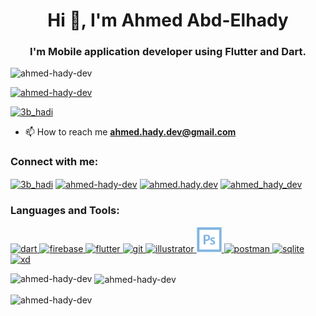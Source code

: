 <h1 align="center">Hi 👋, I'm Ahmed Abd-Elhady</h1>
<h3 align="center">I'm Mobile application developer using Flutter and Dart.</h3>

<p align="left"> <img src="https://komarev.com/ghpvc/?username=ahmed-hady-dev&label=Profile%20views&color=0e75b6&style=flat" alt="ahmed-hady-dev" /> </p>

<p align="left"> <a href="https://github.com/ryo-ma/github-profile-trophy"><img src="https://github-profile-trophy.vercel.app/?username=ahmed-hady-dev" alt="ahmed-hady-dev" /></a> </p>

<p align="left"> <a href="https://twitter.com/3b_hadi" target="blank"><img src="https://img.shields.io/twitter/follow/3b_hadi?logo=twitter&style=for-the-badge" alt="3b_hadi" /></a> </p>

- 📫 How to reach me **ahmed.hady.dev@gmail.com**

<h3 align="left">Connect with me:</h3>
<p align="left">
<a href="https://twitter.com/3b_hadi" target="blank"><img align="center" src="https://raw.githubusercontent.com/rahuldkjain/github-profile-readme-generator/master/src/images/icons/Social/twitter.svg" alt="3b_hadi" height="30" width="40" /></a>
<a href="https://linkedin.com/in/ahmed-hady-dev" target="blank"><img align="center" src="https://raw.githubusercontent.com/rahuldkjain/github-profile-readme-generator/master/src/images/icons/Social/linked-in-alt.svg" alt="ahmed-hady-dev" height="30" width="40" /></a>
<a href="https://fb.com/ahmed.hady.dev" target="blank"><img align="center" src="https://raw.githubusercontent.com/rahuldkjain/github-profile-readme-generator/master/src/images/icons/Social/facebook.svg" alt="ahmed.hady.dev" height="30" width="40" /></a>
<a href="https://www.behance.net/ahmed_hady_dev" target="blank"><img align="center" src="https://raw.githubusercontent.com/rahuldkjain/github-profile-readme-generator/master/src/images/icons/Social/behance.svg" alt="ahmed_hady_dev" height="30" width="40" /></a>
</p>

<h3 align="left">Languages and Tools:</h3>
<p align="left"> <a href="https://dart.dev" target="_blank" rel="noreferrer"> <img src="https://www.vectorlogo.zone/logos/dartlang/dartlang-icon.svg" alt="dart" width="40" height="40"/> </a> <a href="https://firebase.google.com/" target="_blank" rel="noreferrer"> <img src="https://www.vectorlogo.zone/logos/firebase/firebase-icon.svg" alt="firebase" width="40" height="40"/> </a> <a href="https://flutter.dev" target="_blank" rel="noreferrer"> <img src="https://www.vectorlogo.zone/logos/flutterio/flutterio-icon.svg" alt="flutter" width="40" height="40"/> </a> <a href="https://git-scm.com/" target="_blank" rel="noreferrer"> <img src="https://www.vectorlogo.zone/logos/git-scm/git-scm-icon.svg" alt="git" width="40" height="40"/> </a> <a href="https://www.adobe.com/in/products/illustrator.html" target="_blank" rel="noreferrer"> <img src="https://www.vectorlogo.zone/logos/adobe_illustrator/adobe_illustrator-icon.svg" alt="illustrator" width="40" height="40"/> </a> <a href="https://www.photoshop.com/en" target="_blank" rel="noreferrer"> <img src="https://raw.githubusercontent.com/devicons/devicon/master/icons/photoshop/photoshop-line.svg" alt="photoshop" width="40" height="40"/> </a> <a href="https://postman.com" target="_blank" rel="noreferrer"> <img src="https://www.vectorlogo.zone/logos/getpostman/getpostman-icon.svg" alt="postman" width="40" height="40"/> </a> <a href="https://www.sqlite.org/" target="_blank" rel="noreferrer"> <img src="https://www.vectorlogo.zone/logos/sqlite/sqlite-icon.svg" alt="sqlite" width="40" height="40"/> </a> <a href="https://www.adobe.com/products/xd.html" target="_blank" rel="noreferrer"> <img src="https://cdn.worldvectorlogo.com/logos/adobe-xd.svg" alt="xd" width="40" height="40"/> </a> </p>

<p><img align="left" src="https://github-readme-stats.vercel.app/api/top-langs?username=ahmed-hady-dev&show_icons=true&locale=en&layout=compact" alt="ahmed-hady-dev" /></p>

<p>&nbsp;<img align="center" src="https://github-readme-stats.vercel.app/api?username=ahmed-hady-dev&show_icons=true&locale=en" alt="ahmed-hady-dev" /></p>

<p><img align="center" src="https://github-readme-streak-stats.herokuapp.com/?user=ahmed-hady-dev&" alt="ahmed-hady-dev" /></p>
